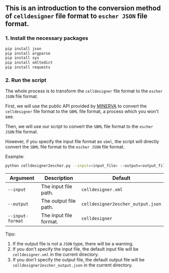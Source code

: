 ## This is an introduction to the conversion method of `celldesigner` file format to `escher JSON` file format.

### 1. Install the necessary packages

```bash
pip install json
pip install argparse
pip install sys
pip install xmltodict
pip install requests
```

### 2. Run the script

The whole process is to transform the `celldesigner` file format to the `escher JSON` file format.

First, we will use the public API provided by [MINERVA](https://minerva.pages.uni.lu/doc/api/16.4/index.html) to convert
the `celldesigner` file format to the `SBML` file format, a process which you won't see.

Then, we will use our script to convert the `SBML` file format to the `escher JSON` file format.

However, if you specify the input file format as `sbml`, the script will directly convert the `SBML` file format to
the `escher JSON` file format.

Example:

```bash
python celldesigner2escher.py --input=<input_file> --output=<output_file> --input-format=<'celldesigner'|'sbml'>
```

| Argument         | Description            | Default                           |
|------------------|------------------------|-----------------------------------|
| `--input`        | The input file path.   | `celldesigner.xml`                |
| `--output`       | The output file path.  | `celldesigner2escher_output.json` |
| `--input-format` | The input file format. | `celldesigner`                    |

Tips:

1. If the output file is not a `JSON` type, there will be a warning.
2. If you don't specify the input file, the default input file will be `celldesigner.xml` in the current directory.
3. If you don't specify the output file, the default output file will be `celldesigner2escher_output.json` in the
   current directory.
